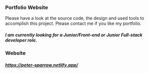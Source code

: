 ### Portfolio Website

Please have a look at the source code, the design and used tools to accomplish this project.
Please contact me if you like my portfolio.

##### I am currently looking for a Junior/Front-end or Junior Full-stack developer role.
### Website
##### https://peter-sparrow.netlify.app/
